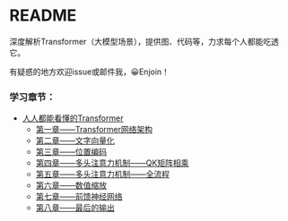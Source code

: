 # README

深度解析Transformer（大模型场景），提供图、代码等，力求每个人都能吃透它。

有疑惑的地方欢迎issue或邮件我，😀Enjoin！

### 学习章节：

<ul>
    <li><a href='https://github.com/ben1234560/AiLearning-Theory-Applying/tree/master/%E4%BA%BA%E4%BA%BA%E9%83%BD%E8%83%BD%E7%9C%8B%E6%87%82%E7%9A%84Transformer'>人人都能看懂的Transformer</a>
    <ul>
               <li><a href='https://github.com/ben1234560/AiLearning-Theory-Applying/blob/master/%E4%BA%BA%E4%BA%BA%E9%83%BD%E8%83%BD%E7%9C%8B%E6%87%82%E7%9A%84Transformer/%E7%AC%AC%E4%B8%80%E7%AB%A0%E2%80%94%E2%80%94Transformer%E7%BD%91%E7%BB%9C%E6%9E%B6%E6%9E%84.md'>第一章——Transformer网络架构</a></li>
                <li><a href='https://github.com/ben1234560/AiLearning-Theory-Applying/blob/master/%E4%BA%BA%E4%BA%BA%E9%83%BD%E8%83%BD%E7%9C%8B%E6%87%82%E7%9A%84Transformer/%E7%AC%AC%E4%BA%8C%E7%AB%A0%E2%80%94%E2%80%94%E6%96%87%E5%AD%97%E5%90%91%E9%87%8F%E5%8C%96.md'>第二章——文字向量化</a>
                <li><a href='https://github.com/ben1234560/AiLearning-Theory-Applying/blob/master/%E4%BA%BA%E4%BA%BA%E9%83%BD%E8%83%BD%E7%9C%8B%E6%87%82%E7%9A%84Transformer/%E7%AC%AC%E4%B8%89%E7%AB%A0%E2%80%94%E2%80%94%E4%BD%8D%E7%BD%AE%E7%BC%96%E7%A0%81.md'>第三章——位置编码</a>
                <li><a href='https://github.com/ben1234560/AiLearning-Theory-Applying/blob/master/%E4%BA%BA%E4%BA%BA%E9%83%BD%E8%83%BD%E7%9C%8B%E6%87%82%E7%9A%84Transformer/%E7%AC%AC%E5%9B%9B%E7%AB%A0%E2%80%94%E2%80%94%E5%A4%9A%E5%A4%B4%E6%B3%A8%E6%84%8F%E5%8A%9B%E6%9C%BA%E5%88%B6%E2%80%94%E2%80%94QK%E7%9F%A9%E9%98%B5%E7%9B%B8%E4%B9%98.md'>第四章——多头注意力机制——QK矩阵相乘</a>
                <li><a href='https://github.com/ben1234560/AiLearning-Theory-Applying/blob/master/%E4%BA%BA%E4%BA%BA%E9%83%BD%E8%83%BD%E7%9C%8B%E6%87%82%E7%9A%84Transformer/%E7%AC%AC%E4%BA%94%E7%AB%A0%E2%80%94%E2%80%94%E5%A4%9A%E5%A4%B4%E6%B3%A8%E6%84%8F%E5%8A%9B%E6%9C%BA%E5%88%B6%E2%80%94%E2%80%94%E5%85%A8%E6%B5%81%E7%A8%8B.md'>第五章——多头注意力机制——全流程</a>
                <li><a href='https://github.com/ben1234560/AiLearning-Theory-Applying/blob/master/%E4%BA%BA%E4%BA%BA%E9%83%BD%E8%83%BD%E7%9C%8B%E6%87%82%E7%9A%84Transformer/%E7%AC%AC%E5%85%AD%E7%AB%A0%E2%80%94%E2%80%94%E6%95%B0%E5%80%BC%E7%BC%A9%E6%94%BE.md'>第六章——数值缩放</a>
                <li><a href='https://github.com/ben1234560/AiLearning-Theory-Applying/blob/master/%E4%BA%BA%E4%BA%BA%E9%83%BD%E8%83%BD%E7%9C%8B%E6%87%82%E7%9A%84Transformer/%E7%AC%AC%E4%B8%83%E7%AB%A0%E2%80%94%E2%80%94%E5%89%8D%E9%A6%88%E7%A5%9E%E7%BB%8F%E7%BD%91%E7%BB%9C.md'>第七章——前馈神经网络</a>
                <li><a href='https://github.com/ben1234560/AiLearning-Theory-Applying/blob/master/%E4%BA%BA%E4%BA%BA%E9%83%BD%E8%83%BD%E7%9C%8B%E6%87%82%E7%9A%84Transformer/%E7%AC%AC%E5%85%AB%E7%AB%A0%E2%80%94%E2%80%94%E6%9C%80%E5%90%8E%E7%9A%84%E8%BE%93%E5%87%BA.md'>第八章——最后的输出</a>

